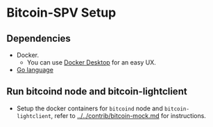 # Bitcoin-SPV Setup

## Dependencies

- Docker.
    - You can use [Docker Desktop](https://www.docker.com/products/docker-desktop) for an easy UX.
- [Go language](https://golang.org/dl/)

## Run bitcoind node and bitcoin-lightclient

- Setup the docker containers for `bitcoind` node and `bitcoin-lightclient`, refer to [../../contrib/bitcoin-mock.md](../../contrib/bitcoin-mock.md) for instructions.
